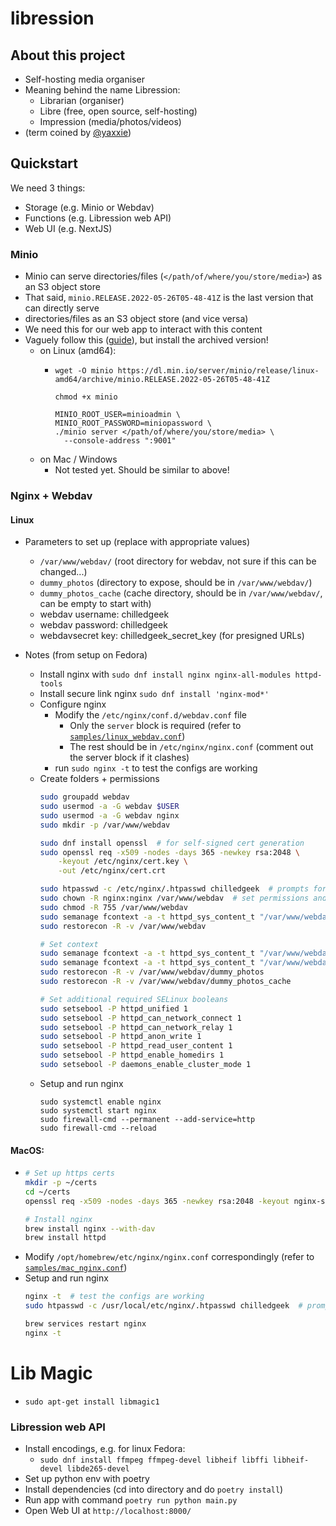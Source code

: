 # libression
## About this project
- Self-hosting media organiser
- Meaning behind the name Libression:
  - Librarian (organiser)
  - Libre (free, open source, self-hosting)
  - Impression (media/photos/videos)
- (term coined by [@yaxxie](https://github.com/yaxxie))

## Quickstart
We need 3 things:
- Storage (e.g. Minio or Webdav)
- Functions (e.g. Libression web API)
- Web UI (e.g. NextJS)

### Minio
- Minio can serve directories/files (`</path/of/where/you/store/media>`) as an S3 object store
- That said, `minio.RELEASE.2022-05-26T05-48-41Z` is the last version that can directly serve
- directories/files as an S3 object store (and vice versa)
- We need this for our web app to interact with this content
- Vaguely follow this ([guide](https://min.io/download#_)), but install the archived version!
  - on Linux (amd64):
    - ```
      wget -O minio https://dl.min.io/server/minio/release/linux-amd64/archive/minio.RELEASE.2022-05-26T05-48-41Z

      chmod +x minio

      MINIO_ROOT_USER=minioadmin \
      MINIO_ROOT_PASSWORD=miniopassword \
      ./minio server </path/of/where/you/store/media> \
        --console-address ":9001"
      ```
  - on Mac / Windows
    - Not tested yet. Should be similar to above!

### Nginx + Webdav
#### Linux
- Parameters to set up (replace with appropriate values)
  - `/var/www/webdav/` (root directory for webdav, not sure if this can be changed...)
  - `dummy_photos` (directory to expose, should be in `/var/www/webdav/`)
  - `dummy_photos_cache` (cache directory, should be in `/var/www/webdav/`, can be empty to start with)
  - webdav username: chilledgeek
  - webdav password: chilledgeek
  - webdavsecret key: chilledgeek_secret_key (for presigned URLs)

- Notes (from setup on Fedora)
  - Install nginx with `sudo dnf install nginx nginx-all-modules httpd-tools`
  - Install secure link nginx `sudo dnf install 'nginx-mod*'`
  - Configure nginx
    - Modify the `/etc/nginx/conf.d/webdav.conf` file
      - Only the `server` block is required (refer to [`samples/linux_webdav.conf`](samples/linux_webdav.conf))
      - The rest should be in `/etc/nginx/nginx.conf` (comment out the server block if it clashes)
    - run `sudo nginx -t` to test the configs are working
  - Create folders + permissions
    ``` bash
    sudo groupadd webdav
    sudo usermod -a -G webdav $USER
    sudo usermod -a -G webdav nginx
    sudo mkdir -p /var/www/webdav

    sudo dnf install openssl  # for self-signed cert generation
    sudo openssl req -x509 -nodes -days 365 -newkey rsa:2048 \
        -keyout /etc/nginx/cert.key \
        -out /etc/nginx/cert.crt

    sudo htpasswd -c /etc/nginx/.htpasswd chilledgeek  # prompts for password for basic authentication
    sudo chown -R nginx:nginx /var/www/webdav  # set permissions and SELinux context
    sudo chmod -R 755 /var/www/webdav
    sudo semanage fcontext -a -t httpd_sys_content_t "/var/www/webdav(/.)?"
    sudo restorecon -R -v /var/www/webdav

    # Set context
    sudo semanage fcontext -a -t httpd_sys_content_t "/var/www/webdav/dummy_photos(/.*)?"
    sudo semanage fcontext -a -t httpd_sys_content_t "/var/www/webdav/dummy_photos_cache(/.*)?"
    sudo restorecon -R -v /var/www/webdav/dummy_photos
    sudo restorecon -R -v /var/www/webdav/dummy_photos_cache

    # Set additional required SELinux booleans
    sudo setsebool -P httpd_unified 1
    sudo setsebool -P httpd_can_network_connect 1
    sudo setsebool -P httpd_can_network_relay 1
    sudo setsebool -P httpd_anon_write 1
    sudo setsebool -P httpd_read_user_content 1
    sudo setsebool -P httpd_enable_homedirs 1
    sudo setsebool -P daemons_enable_cluster_mode 1

    ```
  - Setup and run nginx
    ```
    sudo systemctl enable nginx
    sudo systemctl start nginx
    sudo firewall-cmd --permanent --add-service=http
    sudo firewall-cmd --reload
    ```

#### MacOS:
  - ``` bash
    # Set up https certs
    mkdir -p ~/certs
    cd ~/certs
    openssl req -x509 -nodes -days 365 -newkey rsa:2048 -keyout nginx-selfsigned.key -out nginx-selfsigned.crt

    # Install nginx
    brew install nginx --with-dav
    brew install httpd
    ```
  - Modify `/opt/homebrew/etc/nginx/nginx.conf` correspondingly (refer to [`samples/mac_nginx.conf`](samples/mac_nginx.conf))
  - Setup and run nginx
    ``` bash
    nginx -t  # test the configs are working
    sudo htpasswd -c /usr/local/etc/nginx/.htpasswd chilledgeek  # prompts for password (chilledgeek?)

    brew services restart nginx
    nginx -t
    ```

# Lib Magic
- `sudo apt-get install libmagic1`

### Libression web API
- Install encodings, e.g. for linux Fedora:
  - `sudo dnf install ffmpeg ffmpeg-devel libheif libffi libheif-devel libde265-devel`
- Set up python env with poetry
- Install dependencies (cd into directory and do `poetry install`)
- Run app with command `poetry run python main.py`
- Open Web UI at `http://localhost:8000/`
